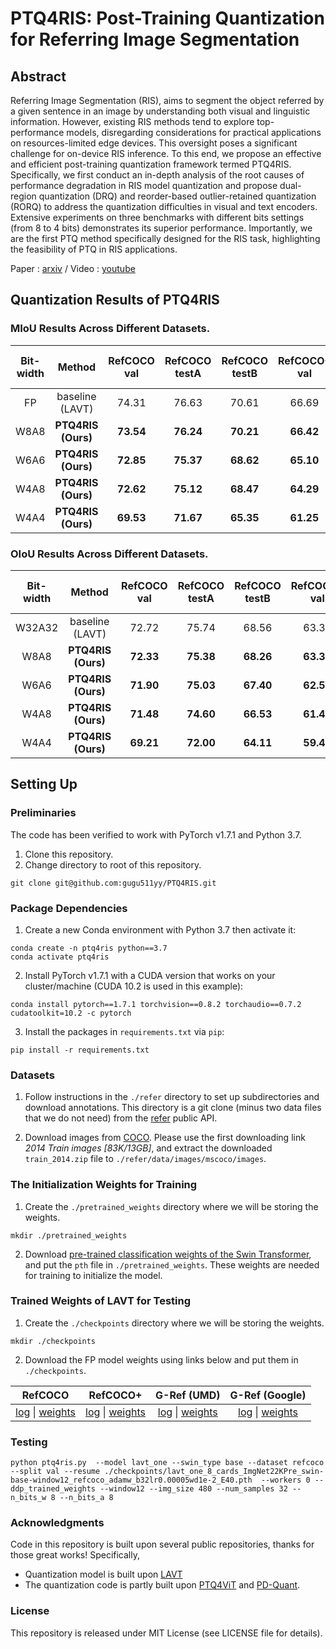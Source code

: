 # PTQ4RIS: Post-Training Quantization for Referring Image Segmentation

## Abstract

[//]: # (This repository contains the code for the paper **"PTQ4RIS: An Effective and Efficient Post-Training Quantization Framework for Referring Image Segmentation"**.)

Referring Image Segmentation (RIS), aims to segment the object referred by a given sentence in an image by understanding both visual and linguistic information. However, existing RIS methods tend to explore top-performance models, disregarding considerations for practical applications on resources-limited edge devices. This oversight poses a significant challenge for on-device RIS inference. To this end, we propose an effective and efficient post-training quantization framework termed PTQ4RIS. Specifically, we first conduct an in-depth analysis of the root causes of performance degradation in RIS model quantization and propose dual-region quantization (DRQ) and reorder-based outlier-retained quantization (RORQ) to address the quantization difficulties in visual and text encoders. Extensive experiments on three benchmarks with different bits settings (from 8 to 4 bits) demonstrates its superior performance. Importantly, we are the first PTQ method specifically designed for the RIS task, highlighting the feasibility of PTQ in RIS applications. 

Paper : [arxiv](https://github.com/gugu511yy/PTQ4RIS) / Video : [youtube](https://www.youtube.com/watch?v=EGy-PD7rRfk)

[//]: # (![PTQ4RIS Framework]&#40;image.png&#41;)

## Quantization Results of PTQ4RIS
### MIoU Results Across Different Datasets.
| **Bit-width** | **Method**                | **RefCOCO val** | **RefCOCO testA** | **RefCOCO testB** | **RefCOCO+ val** | **RefCOCO+ testA** | **RefCOCO+ testB** | **G-Ref val(U)** | **G-Ref test(U)** | **G-Ref val(G)** |
|:--------------:|:-------------------------:|:----------------:|:------------------:|:------------------:|:------------------:|:--------------------:|:------------------:|:-----------------:|:------------------:|:-----------------:|
| FP        | baseline (LAVT)            | 74.31            | 76.63              | 70.61             | 66.69             | 71.47               | 60.01               | 65.91             | 66.01              | 64.08             |
| W8A8         | **PTQ4RIS (Ours)**       | **73.54**        | **76.24**          | **70.21**         | **66.42**         | **71.32**           | **59.76**           | **65.47**         | **65.62**          | **63.93**         |
| W6A6          | **PTQ4RIS (Ours)**       | **72.85**        | **75.37**          | **68.62**         | **65.10**         | **69.70**           | **58.55**           | **65.02**         | **65.31**          | **63.66**         |
| W4A8          | **PTQ4RIS (Ours)**       | **72.62**        | **75.12**          | **68.47**         | **64.29**         | **69.50**           | **57.45**           | **63.87**         | **63.96**          | **62.08**         |
| W4A4          | **PTQ4RIS (Ours)**       | **69.53**        | **71.67**          | **65.35**         | **61.25**         | **65.77**           | **54.29**           | **60.60**         | **60.86**          | **59.92**         |

### OIoU Results Across Different Datasets.
| **Bit-width** | **Method**                | **RefCOCO val** | **RefCOCO testA** | **RefCOCO testB** | **RefCOCO+ val** | **RefCOCO+ testA** | **RefCOCO+ testB** | **G-Ref val(U)** | **G-Ref test(U)** | **G-Ref val(G)** |
|:--------------:|:-------------------------:|:----------------:|:------------------:|:------------------:|:------------------:|:--------------------:|:------------------:|:-----------------:|:------------------:|:-----------------:|
| W32A32        | baseline (LAVT)            |      72.72      |        75.74       |        68.56       |        63.38       |        68.73        |        56.08        |        62.65      |        64.10       |        60.85      |
| W8A8          | **PTQ4RIS (Ours)**       |     **72.33**    |      **75.38**     |      **68.26**     |      **63.32**     |      **68.72**      |      **56.07**      |      **62.46**    |      **63.84**     |      **60.80**    |
| W6A6          | **PTQ4RIS (Ours)**       |     **71.90**    |      **75.03**     |      **67.40**     |      **62.50**     |      **67.52**      |      **55.42**      |      **62.01**    |      **63.47**     |      **60.61**    |
| W4A8          | **PTQ4RIS (Ours)**       |     **71.48**    |      **74.60**     |      **66.53**     |      **61.43**     |      **67.17**      |      **54.39**      |      **61.29**    |      **62.38**     |      **59.68**    |
| W4A4          | **PTQ4RIS (Ours)**       |     **69.21**    |      **72.00**     |      **64.11**     |      **59.44**     |      **64.26**      |      **51.87**      |      **58.98**    |      **60.37**     |      **58.27**    |


## Setting Up
### Preliminaries
The code has been verified to work with PyTorch v1.7.1 and Python 3.7.
1. Clone this repository.
2. Change directory to root of this repository.
```shell
git clone git@github.com:gugu511yy/PTQ4RIS.git
```
### Package Dependencies
1. Create a new Conda environment with Python 3.7 then activate it:
```shell
conda create -n ptq4ris python==3.7
conda activate ptq4ris
```

2. Install PyTorch v1.7.1 with a CUDA version that works on your cluster/machine (CUDA 10.2 is used in this example):
```shell
conda install pytorch==1.7.1 torchvision==0.8.2 torchaudio==0.7.2 cudatoolkit=10.2 -c pytorch
```

3. Install the packages in `requirements.txt` via `pip`:
```shell
pip install -r requirements.txt
```

### Datasets
1. Follow instructions in the `./refer` directory to set up subdirectories
and download annotations.
This directory is a git clone (minus two data files that we do not need)
from the [refer](https://github.com/lichengunc/refer) public API.

2. Download images from [COCO](https://cocodataset.org/#download).
Please use the first downloading link *2014 Train images [83K/13GB]*, and extract
the downloaded `train_2014.zip` file to `./refer/data/images/mscoco/images`.

### The Initialization Weights for Training
1. Create the `./pretrained_weights` directory where we will be storing the weights.
```shell
mkdir ./pretrained_weights
```
2. Download [pre-trained classification weights of
the Swin Transformer](https://github.com/SwinTransformer/storage/releases/download/v1.0.0/swin_base_patch4_window12_384_22k.pth),
and put the `pth` file in `./pretrained_weights`.
These weights are needed for training to initialize the model.

### Trained Weights of LAVT for Testing
1. Create the `./checkpoints` directory where we will be storing the weights.
```shell
mkdir ./checkpoints
```
2. Download the FP model weights using links below and put them in `./checkpoints`.

| RefCOCO | RefCOCO+ | G-Ref (UMD) | G-Ref (Google) |
|:-----:|:-----:|:-----:|:-----:|
|[log](https://drive.google.com/file/d/1YIojIHqe3bxxsWOltifa2U9jH67hPHLM/view?usp=sharing) &#124; [weights](https://drive.google.com/file/d/1xFMEXr6AGU97Ypj1yr8oo00uObbeIQvJ/view?usp=sharing)|[log](https://drive.google.com/file/d/1Z34T4gEnWlvcSUQya7txOuM0zdLK7MRT/view?usp=sharing) &#124; [weights](https://drive.google.com/file/d/1HS8ZnGaiPJr-OmoUn4-4LVnVtD_zHY6w/view?usp=sharing)|[log](https://drive.google.com/file/d/14VAgahngOV8NA6noLZCqDoqaUrlW14v8/view?usp=sharing) &#124; [weights](https://drive.google.com/file/d/14g8NzgZn6HzC6tP_bsQuWmh5LnOcovsE/view?usp=sharing)|[log](https://drive.google.com/file/d/1JBXfmlwemWSvs92Rky0TlHcVuuLpt4Da/view?usp=sharing) &#124; [weights](https://drive.google.com/file/d/1IJeahFVLgKxu_BVmWacZs3oUzgTCeWcz/view?usp=sharing)|

### Testing   
```shell
python ptq4ris.py  --model lavt_one --swin_type base --dataset refcoco  --split val --resume ./checkpoints/lavt_one_8_cards_ImgNet22KPre_swin-base-window12_refcoco_adamw_b32lr0.00005wd1e-2_E40.pth  --workers 0 --ddp_trained_weights --window12 --img_size 480 --num_samples 32 --n_bits_w 8 --n_bits_a 8   

```
### Acknowledgments
Code in this repository is built upon several public repositories, thanks for those great works! Specifically,
* Quantization model is built upon [LAVT](https://github.com/yz93/LAVT-RIS) 
* The quantization code is partly built upon [PTQ4ViT](https://github.com/hahnyuan/PTQ4ViT) and [PD-Quant](https://github.com/hustvl/PD-Quant).

### License
This repository is released under MIT License (see LICENSE file for details).